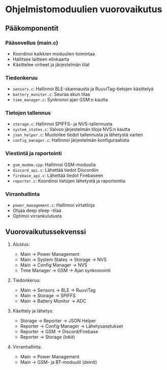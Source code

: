 # Ohjelmistomoduulien vuorovaikutus

## Pääkomponentit

### Pääsovellus (main.c)
- Koordinoi kaikkien moduulien toimintaa
- Hallitsee laitteen elinkaarta
- Käsittelee virheet ja järjestelmän tilat

### Tiedonkeruu
- `sensors.c`: Hallinnoi BLE-skannausta ja RuuviTag-tietojen käsittelyä
- `battery_monitor.c`: Seuraa akun tilaa
- `time_manager.c`: Synkronoi ajan GSM:n kautta

### Tietojen tallennus
- `storage.c`: Hallinnoi SPIFFS- ja NVS-tallennusta
- `system_states.c`: Valvoo järjestelmän tiloja NVS:n kautta
- `json_helper.c`: Muotoilee tiedot tallennusta ja lähetystä varten
- `config_manager.c`: Hallinnoi järjestelmän konfiguraatiota

### Viestintä ja raportointi
- `gsm_modem.cpp`: Hallinnoi GSM-moduulia
- `discord_api.c`: Lähettää tiedot Discordiin
- `firebase_api.c`: Lähettää tiedot Firebaseen
- `reporter.c`: Koordinoi tietojen lähetystä ja raportointia

### Virranhallinta
- `power_management.c`: Hallinnoi virtatiloja
- Ohjaa deep sleep -tilaa
- Optimoi virrankulutusta

## Vuorovaikutussekvenssi

1. Alustus:
   - Main → Power Management 
   - Main → System States → Storage → NVS
   - Main → Config Manager → NVS
   - Time Manager → GSM → Ajan synkronointi

2. Tiedonkeruu:
   - Main → Sensors → BLE → RuuviTag
   - Main → Storage → SPIFFS
   - Main → Battery Monitor → ADC

3. Käsittely ja lähetys:
   - Storage → Reporter → JSON Helper
   - Reporter → Config Manager → Lähetysasetukset
   - Reporter → GSM → Discord/Firebase
   - Reporter → Storage (lokit)

4. Virranhallinta:
   - Main → Power Management
   - Main → GSM- ja BT-moduulit (deinit) 